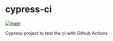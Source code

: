# cypress-ci

[![main](https://github.com/rafaabc/cypress-ci/actions/workflows/main.yml/badge.svg?branch=main)](https://github.com/rafaabc/cypress-ci/actions/workflows/main.yml)

Cypress project to test the ci with Github Actions
